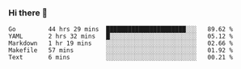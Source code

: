 ### Hi there 👋

<!--
**yeya24/yeya24** is a ✨ _special_ ✨ repository because its `README.md` (this file) appears on your GitHub profile.

Here are some ideas to get you started:

- 🔭 I’m currently working on ...
- 🌱 I’m currently learning ...
- 👯 I’m looking to collaborate on ...
- 🤔 I’m looking for help with ...
- 💬 Ask me about ...
- 📫 How to reach me: ...
- 😄 Pronouns: ...
- ⚡ Fun fact: ...
-->

<!--START_SECTION:waka-->
```text
Go         44 hrs 29 mins  ██████████████████████░░░   89.62 % 
YAML       2 hrs 32 mins   █░░░░░░░░░░░░░░░░░░░░░░░░   05.12 % 
Markdown   1 hr 19 mins    ░░░░░░░░░░░░░░░░░░░░░░░░░   02.66 % 
Makefile   57 mins         ░░░░░░░░░░░░░░░░░░░░░░░░░   01.92 % 
Text       6 mins          ░░░░░░░░░░░░░░░░░░░░░░░░░   00.21 %
```
<!--END_SECTION:waka-->
